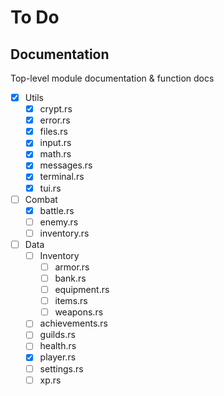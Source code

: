 # To Do

## Documentation

Top-level module documentation & function docs

- [x] Utils
  - [x] crypt.rs
  - [x] error.rs
  - [x] files.rs
  - [x] input.rs
  - [x] math.rs
  - [x] messages.rs
  - [x] terminal.rs
  - [x] tui.rs
- [ ] Combat
  - [x] battle.rs
  - [ ] enemy.rs
  - [ ] inventory.rs
- [ ] Data
  - [ ] Inventory
    - [ ] armor.rs
    - [ ] bank.rs
    - [ ] equipment.rs
    - [ ] items.rs
    - [ ] weapons.rs
  - [ ] achievements.rs
  - [ ] guilds.rs
  - [ ] health.rs
  - [x] player.rs
  - [ ] settings.rs
  - [ ] xp.rs
